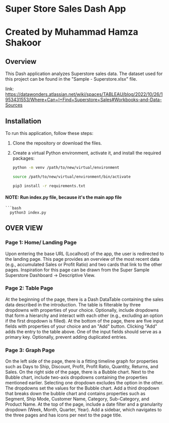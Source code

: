 # Super Store Sales Dash App
# Created by Muhammad Hamza Shakoor 


## Overview
This Dash application analyzes Superstore sales data. 
The dataset used for this project can be found in the "Sample - Superstore.xlsx" file.

link: 
https://datawonders.atlassian.net/wiki/spaces/TABLEAU/blog/2022/10/26/1953431553/Where+Can+I+Find+Superstore+Sales#Workbooks-and-Data-Sources

## Installation
To run this application, follow these steps:

1. Clone the repository or download the files.

2. Create a virtual Python environment, activate it, and install the required packages:
   
   ```bash
   python -m venv /path/to/new/virtual/environment
   
   source /path/to/new/virtual/environment/bin/activate
   
   pip3 install -r requirements.txt


#### NOTE: Run index.py file, because it's the main app file
    ```bash
      python3 index.py

## OVER VIEW

### Page 1: Home/ Landing Page

Upon entering the base URL (Localhost) of the app, the user is redirected to the landing page. This page provides an overview of the most recent data (e.g., accumulated Sales or Profit Ratio) and two cards that link to the other pages. Inspiration for this page can be drawn from the Super Sample Superstore Dashboard -> Descriptive View.

### Page 2: Table Page

At the beginning of the page, there is a Dash DataTable containing the sales data described in the introduction. The table is filterable by three dropdowns with properties of your choice. Optionally, include dropdowns that form a hierarchy and interact with each other (e.g., excluding an option if the first dropdown is filled). At the bottom of the page, there are five input fields with properties of your choice and an "Add" button. Clicking "Add" adds the entry to the table above. One of the input fields should serve as a primary key. Optionally, prevent adding duplicated entries.

### Page 3: Graph Page

On the left side of the page, there is a fitting timeline graph for properties such as Days to Ship, Discount, Profit, Profit Ratio, Quantity, Returns, and Sales. On the right side of the page, there is a Bubble chart. Next to the Bubble chart, include two-axis dropdowns containing the properties mentioned earlier. Selecting one dropdown excludes the option in the other. The dropdowns set the values for the Bubble chart. Add a third dropdown that breaks down the bubble chart and contains properties such as Segment, Ship Mode, Customer Name, Category, Sub-Category, and Product Name. At the top of the page, include a date filter and a granularity dropdown (Week, Month, Quarter, Year). Add a sidebar, which navigates to the three pages and has icons per next to the page title.
